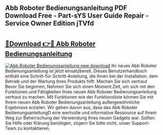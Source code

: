 ## Abb Roboter Bedienungsanleitung PDF Download Free - Part-sYS User Guide Repair - Service Owner Edition jTVfd

# <h2><a href="http://df249s.blite.top/?on=Abb+Roboter+Bedienungsanleitung">🔗Download 👉🔴 Abb Roboter Bedienungsanleitung</a></h2>

[![Abb Roboter Bedienungsanleitung new download](https://i.imgur.com/lujVjoI.png)](http://df249s.blite.top/?on=Abb+Roboter+Bedienungsanleitung)
Ihr neues Abb Roboter Bedienungsanleitung ist jetzt einsatzbereit. Dieses Benutzerhandbuch enthält eine Schritt-für-Schritt-Anleitung, die Ihnen bei der Installation, dem Betrieb und der Wartung Ihres Produkts hilft. Machen Sie sich vertraut Bevor Sie beginnen, Nehmen Sie sich einen Moment Zeit, um sich mit den Funktionen und Fähigkeiten Ihres neuen Abb Roboter Bedienungsanleitung vertraut zu machen. Mit Funktionen wie der Funktionsliste können Sie mit Ihrem neuen Abb Roboter Bedienungsanleitung außergewöhnliche Ergebnisse erzielen. Wir gehen davon aus, dass das Abb Roboter BedienungsanleitungD eine wertvolle und informative Ressource auf Ihrem Weg zur Beherrschung der Verwendung Ihres neuen Gadgets war. Sollten Sie Hilfe oder Klärung benötigen, zögern Sie bitte nicht, unser Support-Team zu kontaktieren.
